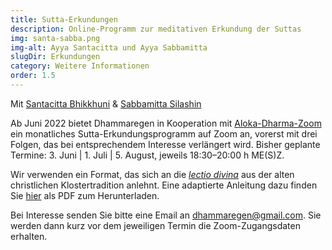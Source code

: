 ```yaml
---
title: Sutta-Erkundungen
description: Online-Programm zur meditativen Erkundung der Suttas
img: santa-sabba.png
img-alt: Ayya Santacitta und Ayya Sabbamitta
slugDir: Erkundungen
category: Weitere Informationen
order: 1.5
---
```


Mit [Santacitta Bhikkhuni](https://alokavihara.org/deutsch/#ayyasc) & [Sabbamitta Silashin](/Übersetzung/Sabbamitta)

Ab Juni 2022 bietet Dhammaregen in Kooperation mit [Aloka-Dharma-Zoom](https://alokavihara.org/aloka-dharma-zoom/) ein monatliches Sutta-Erkundungsprogramm auf Zoom an, vorerst mit drei Folgen, das bei entsprechendem Interesse verlängert wird. Bisher geplante Termine: 3. Juni | 1. Juli | 5. August, jeweils 18:30–20:00 h ME(S)Z.

Wir verwenden ein Format, das sich an die [*lectio divina*](https://de.wikipedia.org/wiki/Lectio_divina) aus der alten christlichen Klostertradition anlehnt. Eine adaptierte Anleitung dazu finden Sie [hier](https://alokavihara.org/wp-content/uploads/2022/06/AnleitungKontemplLesen.pdf) als PDF zum Herunterladen.

Bei Interesse senden Sie bitte eine Email an dhammaregen@gmail.com. Sie werden dann kurz vor dem jeweiligen Termin die Zoom-Zugangsdaten erhalten.
